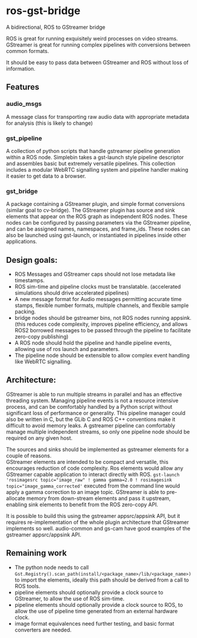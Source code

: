 # ros-gst-bridge
A bidirectional, ROS to GStreamer bridge

ROS is great for running exquisitely weird processes on video streams.\
GStreamer is great for running complex pipelines with conversions between common formats.

It should be easy to pass data between GStreamer and ROS without loss of information.

## Features

### audio_msgs
A message class for transporting raw audio data with appropriate metadata for analysis
(this is likely to change)

### gst_pipeline
A collection of python scripts that handle gstreamer pipeline generation within a ROS node.
Simplebin takes a gst-launch style pipeline descriptor and assembles basic but extremely versatile pipelines.
This collection includes a modular WebRTC signalling system and pipeline handler making it easier to get data to a browser.

### gst_bridge
A package containing a GStreamer plugin, and simple format conversions (similar goal to cv-bridge).
The GStreamer plugin has source and sink elements that appear on the ROS graph as independent ROS nodes.
These nodes can be configured by passing parameters via the GStreamer pipeline, and can be assigned names, namespaces, and frame_ids.  These nodes can also be launched using gst-launch, or instantiated in pipelines inside other applications.


## Design goals:
* ROS Messages and GStreamer caps should not lose metadata like timestamps.
* ROS sim-time and pipeline clocks must be translatable. (accelerated simulations should drive accelerated pipelines)
* A new message format for Audio messages permitting accurate time stamps, flexible number formats, multiple channels, and flexible sample packing.
* bridge nodes should be gstreamer bins, not ROS nodes running appsink. (this reduces code complexity, improves pipeline efficiency, and allows ROS2 borrowed messages to be passed through the pipeline to facilitate zero-copy publishing)
* A ROS node should hold the pipeline and handle pipeline events, allowing use of ros launch and parameters.
* The pipeline node should be extensible to allow complex event handling like WebRTC signalling.


## Architecture:
GStreamer is able to run multiple streams in parallel and has an effective threading system. 
Managing pipeline events is not a resource intensive process, and can be comfortably handled by a Python script without significant loss of performance or generality. This pipeline manager could also be written in C, but the GLib C and ROS C++ conventions make it difficult to avoid memory leaks.
A gstreamer pipeline can comfortably manage multiple independent streams, so only one pipeline node should be required on any given host.

The sources and sinks should be implemented as gstreamer elements for a couple of reasons.\
GStreamer elements are intended to be compact and versatile, this encourages reduction of code complexity.
Ros elements would allow any GStreamer capable application to interact directly with ROS.  `gst-launch 'rosimagesrc topic="image_raw" ! gamma gamma=2.0 ! rosimagesink topic="image_gamma_corrected'` executed from the command line would apply a gamma correction to an image topic.
GStreamer is able to pre-allocate memory from down-stream elements and pass it upstream, enabling sink elements to benefit from the ROS zero-copy API.

It is possible to build this using the gstreamer appsrc/appsink API, but it requires re-implementation of the whole plugin architecture that GStreamer implements so well.
audio-common and gs-cam have good examples of the gstreamer appsrc/appsink API.  


## Remaining work
* The python node needs to call `Gst.Registry().scan_path(install/<package_name>/lib/<package_name>)` to import the elements, ideally this path should be derived from a call to ROS tools.
* pipeline elements should optionally provide a clock source to GStreamer, to allow the use of ROS sim-time.
* pipeline elements should optionally provide a clock source to ROS, to allow the use of pipeline time generated from an external hardware clock.
* image format equivalences need further testing, and basic format converters are needed.
